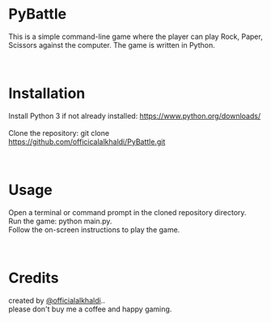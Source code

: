 # PyBattle  
This is a simple command-line game where the player can play Rock, Paper, Scissors against the computer. The game is written in Python.  

<br>

# **Installation**  
Install Python 3 if not already installed: https://www.python.org/downloads/  
<br>
Clone the repository: git clone https://github.com/officicalalkhaldi/PyBattle.git  

<br>

# **Usage**  
Open a terminal or command prompt in the cloned repository directory.  
Run the game: python main.py.  
Follow the on-screen instructions to play the game.  

<br>

# **Credits**  
created by [@officialalkhaldi](https://github.com/officialalkhaldi)..  
please don't buy me a coffee and happy gaming.  
